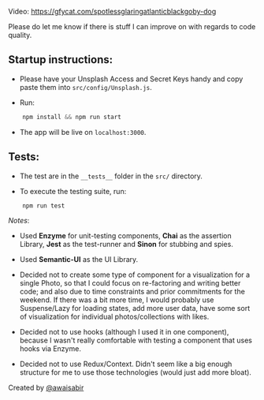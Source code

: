 Video: https://gfycat.com/spotlessglaringatlanticblackgoby-dog

Please do let me know if there is stuff I can improve on with regards to code quality.

## Startup instructions:

- Please have your Unsplash Access and Secret Keys handy and copy paste them into `src/config/Unsplash.js`.

- Run:
```js
    npm install && npm run start
```

- The app will be live on `localhost:3000`.


## Tests:

- The test are in the `__tests__` folder in the `src/` directory.

- To execute the testing suite, run:
```js
    npm run test
```


*Notes*:

- Used **Enzyme** for unit-testing components, **Chai** as the assertion Library, **Jest** as the test-runner and **Sinon** for stubbing and spies.

- Used **Semantic-UI** as the UI Library.

- Decided not to create some type of component for a visualization for a single Photo, so that I could focus on re-factoring and writing better code; and also due to time constraints and prior commitments for the weekend. If there was a bit more time, I would probably use Suspense/Lazy for loading states, add more user data, have some sort of visualization for individual photos/collections with likes.

- Decided not to use hooks (although I used it in one component), because I wasn't really comfortable with testing a component that uses hooks via Enzyme.

- Decided not to use Redux/Context. Didn't seem like a big enough structure for me to use those technologies (would just add more bloat).

Created by [@awaisabir](https://github.com/awaisabir)
